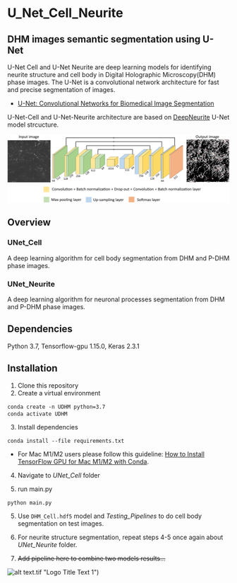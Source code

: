 # U_Net_Cell_Neurite
 ## DHM images semantic segmentation using U-Net
U-Net Cell and U-Net Neurite are deep learning models for identifying neurite structure and cell body in Digital Holographic Microscopy(DHM) phase images. The U-Net is a convolutional network architecture for fast and precise segmentation of images. 

* [U-Net: Convolutional Networks for Biomedical Image Segmentation](https://lmb.informatik.uni-freiburg.de/people/ronneber/u-net/)

U-Net-Cell and U-Net-Neurite architecture are based on [DeepNeurite](https://github.com/khCygnal/DeepNeurite) U-Net model strcucture.

![alt text](U-net(Neurite+Cell).png "Logo Title Text 1")

## Overview

### UNet_Cell

A deep learning algorithm for cell body segmentation from DHM and P-DHM phase images. 


### UNet_Neurite

A deep learning algorithm for neuronal processes segmentation from DHM and P-DHM phase images. 

## Dependencies
Python 3.7, Tensorflow-gpu 1.15.0, Keras 2.3.1

## Installation

1. Clone this repository
2. Create a virtual environment

```
conda create -n UDHM python=3.7
conda activate UDHM
```
3. Install dependencies
```
conda install --file requirements.txt
```
* For Mac M1/M2 users please follow this guideline: [How to Install TensorFlow GPU for Mac M1/M2 with Conda](https://www.youtube.com/watch?v=5DgWvU0p2bk).

4. Navigate to _UNet_Cell_ folder

6. run main.py 

```
python main.py
```

5. Use `DHM_Cell.hdf5` model and *Testing_Pipelines* to do cell body segmentation on test images.

7. For neurite structure segmentation, repeat steps 4-5 once again about _UNet_Neurite_ folder. 

8. ~~Add pipeline here to combine two models results...~~ 

![alt text](RatNeuron_5_666_Bw_2_5X).tif "Logo Title Text 1")


